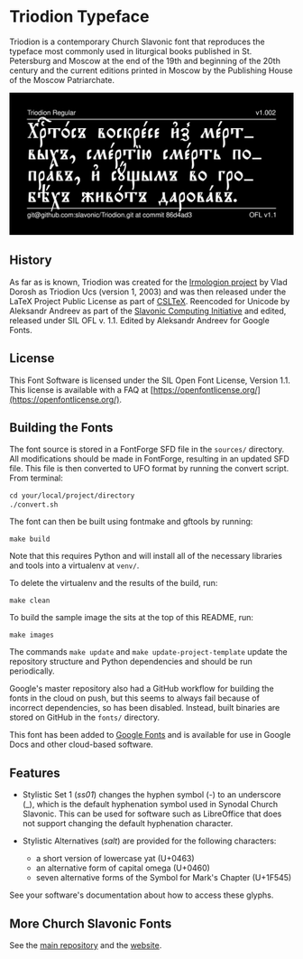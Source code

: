 # Triodion Typeface

Triodion is a contemporary Church Slavonic font that reproduces the typeface most commonly used in liturgical books published in
St. Petersburg and Moscow at the end of the 19th and beginning of
the 20th century and the current editions printed in Moscow
by the Publishing House of the Moscow Patriarchate.

![Sample Image](documentation/image2.png)

## History

As far as is known, Triodion was created for the 
[Irmologion project](http://irmologion.ru/fonts.html#triodion) by
Vlad Dorosh as Triodion Ucs (version 1, 2003) and was then
released under the LaTeX Project Public License as part of
[CSLTeX](https://sites.google.com/site/csltex/). Reencoded for Unicode
by Aleksandr Andreev as part of the
[Slavonic Computing Initiative](https://sci.ponomar.net/fonts.html)
and edited, released under SIL OFL v. 1.1.
Edited by Aleksandr Andreev for Google Fonts.

## License

This Font Software is licensed under the SIL Open Font License,
Version 1.1. This license is available with a FAQ at
[https://openfontlicense.org/](https://openfontlicense.org/).

## Building the Fonts

The font source is stored in a FontForge SFD file in the `sources/` directory. All modifications should be made in FontForge, resulting in an updated SFD file. This file is then converted to UFO format by running the convert script. From terminal:

```
cd your/local/project/directory
./convert.sh
```

The font can then be built using fontmake and gftools by running:

```
make build
```

Note that this requires Python and will install all of the necessary libraries and tools into a virtualenv at `venv/`.

To delete the virtualenv and the results of the build, run:

```
make clean
```

To build the sample image the sits at the top of this README, run:

```
make images
```

The commands `make update` and `make update-project-template` update the repository structure and Python dependencies and should be run periodically.

Google's master repository also had a GitHub workflow for building the fonts in the cloud on push, but this seems to always fail because of incorrect dependencies, so has been disabled. Instead, built binaries are stored on GitHub in the `fonts/` directory.

This font has been added to [Google Fonts](https://fonts.google.com/specimen/Triodion) and is available for use in Google Docs and other cloud-based software.

## Features

* Stylistic Set 1 (*ss01*) changes the hyphen symbol (-) to an 
underscore (_), which is the default hyphenation symbol used
in Synodal Church Slavonic. This can be used for software such
as LibreOffice that does not support changing the default
hyphenation character.

* Stylistic Alternatives (*salt*) are provided for the following
characters:
  - a short version of lowercase yat (U+0463)
  - an alternative form of capital omega (U+0460)
  - seven alternative forms of the Symbol for Mark's Chapter (U+1F545)

See your software's documentation about how to access these glyphs.

## More Church Slavonic Fonts

See the [main repository](https://github.com/typiconman/fonts-cu/issues) and the [website](https://sci.ponomar.net/fonts.html).
